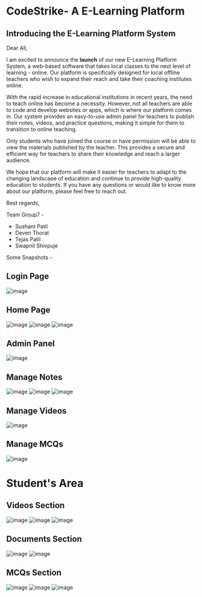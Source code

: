 # CodeStrike- A E-Learning Platform

<h2>Introducing the E-Learning Platform System</h2>

Dear All,

I am excited to announce the <b>launch</b> of our new E-Learning Platform System, a web-based software that takes local classes to the next level of learning - online. Our platform is specifically designed for local offline teachers who wish to expand their reach and take their coaching institutes online.

With the rapid increase in educational institutions in recent years, the need to teach online has become a necessity. However, not all teachers are able to code and develop websites or apps, which is where our platform comes in. Our system provides an easy-to-use admin panel for teachers to publish their notes, videos, and practice questions, making it simple for them to transition to online teaching.

Only students who have joined the course or have permission will be able to view the materials published by the teacher. This provides a secure and efficient way for teachers to share their knowledge and reach a larger audience.

We hope that our platform will make it easier for teachers to adapt to the changing landscape of education and continue to provide high-quality education to students. If you have any questions or would like to know more about our platform, please feel free to reach out.

Best regards,

Team Group7 -
  - Sushant Patil
  - Deven Thorat
  - Tejas Patil
  - Swapnil Shivpuje
  
  
Some Snapshots - 
  
<h2>Login Page</h2>

![image](https://user-images.githubusercontent.com/120216151/215721526-223f82da-14f8-41e4-9725-fceeeac2a48f.png)

<h2>Home Page</h2>
  
![image](https://user-images.githubusercontent.com/120216151/215721193-6e6487cf-2fdc-4421-b094-17253def3ed8.png)
![image](https://user-images.githubusercontent.com/120216151/215721207-26cef49d-defd-4e41-8f9c-323aa90d4051.png)
![image](https://user-images.githubusercontent.com/120216151/215721263-29214225-344f-4608-84b4-06e2d9a1957f.png)

<h2>Admin Panel</h2>

![image](https://user-images.githubusercontent.com/120216151/215722314-d5b9c3b8-60c7-4954-969b-4e207f21991a.png)

<h2>Manage Notes</h2>

![image](https://user-images.githubusercontent.com/120216151/215722451-6241bfbc-3f2e-4385-9154-9be6601f6590.png)
![image](https://user-images.githubusercontent.com/120216151/215722469-60843a87-870e-45fb-b58a-68dbc07e3b92.png)
![image](https://user-images.githubusercontent.com/120216151/215722485-a4126bd9-0a39-48a1-9882-c64fa5899f0f.png)

<h2>Manage Videos</h2>

![image](https://user-images.githubusercontent.com/120216151/215722542-8b71f01c-1f2f-4758-9fe0-e1db3466d4ef.png)

<h2>Manage MCQs</h2>

![image](https://user-images.githubusercontent.com/120216151/215722602-b82c5877-50d7-4316-961e-81c8d8f8eb39.png)

<h1>Student's Area</h1>
<h2>Videos Section</h2>

![image](https://user-images.githubusercontent.com/120216151/215721659-22d4282a-df96-499c-bcfc-06e826012717.png)
![image](https://user-images.githubusercontent.com/120216151/215721677-0957ab85-724a-407d-b381-6a79bc409117.png)
![image](https://user-images.githubusercontent.com/120216151/215721705-2b09bd1f-bd43-4708-8938-75403307bad1.png)

<h2>Documents Section</h2>

![image](https://user-images.githubusercontent.com/120216151/215721777-42291d6b-7800-4149-a1a4-af80e8401cf5.png)
![image](https://user-images.githubusercontent.com/120216151/215721804-de5d3527-9c12-4780-a36f-e7caecce0cad.png)

<h2>MCQs Section</h2>

![image](https://user-images.githubusercontent.com/120216151/215721889-6f5d5080-77e3-40db-b579-7c5a085da701.png)
![image](https://user-images.githubusercontent.com/120216151/215721901-1dd87e5c-401c-4fbd-bb36-d7761521df32.png)
![image](https://user-images.githubusercontent.com/120216151/215721927-69c1d921-ca3c-4998-b89f-b931d787e0b2.png)


